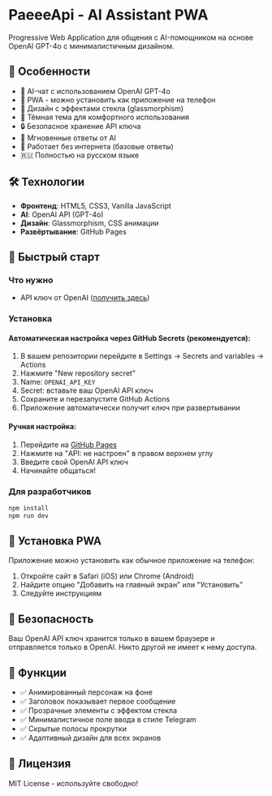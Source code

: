 # PaeeeApi - AI Assistant PWA

Progressive Web Application для общения с AI-помощником на основе OpenAI GPT-4o с минималистичным дизайном.

## 🚀 Особенности

- 🤖 AI-чат с использованием OpenAI GPT-4o
- 📱 PWA - можно установить как приложение на телефон
- 🎨 Дизайн с эффектами стекла (glassmorphism)
- 🌙 Тёмная тема для комфортного использования
- 🔒 Безопасное хранение API ключа
- 💬 Мгновенные ответы от AI
- 📴 Работает без интернета (базовые ответы)
- 🇷🇺 Полностью на русском языке

## 🛠 Технологии

- **Фронтенд**: HTML5, CSS3, Vanilla JavaScript
- **AI**: OpenAI API (GPT-4o)
- **Дизайн**: Glassmorphism, CSS анимации
- **Развёртывание**: GitHub Pages

## 📲 Быстрый старт

### Что нужно

- API ключ от OpenAI ([получить здесь](https://platform.openai.com/api-keys))

### Установка

#### Автоматическая настройка через GitHub Secrets (рекомендуется):
1. В вашем репозитории перейдите в Settings → Secrets and variables → Actions
2. Нажмите "New repository secret"
3. Name: `OPENAI_API_KEY`
4. Secret: вставьте ваш OpenAI API ключ
5. Сохраните и перезапустите GitHub Actions
6. Приложение автоматически получит ключ при развертывании

#### Ручная настройка:
1. Перейдите на [GitHub Pages](https://your-username.github.io/your-repo-name)
2. Нажмите на "API: не настроен" в правом верхнем углу
3. Введите свой OpenAI API ключ
4. Начинайте общаться!

### Для разработчиков

```bash
npm install
npm run dev
```

## 📱 Установка PWA

Приложение можно установить как обычное приложение на телефон:

1. Откройте сайт в Safari (iOS) или Chrome (Android)
2. Найдите опцию "Добавить на главный экран" или "Установить"
3. Следуйте инструкциям

## 🔐 Безопасность

Ваш OpenAI API ключ хранится только в вашем браузере и отправляется только в OpenAI. Никто другой не имеет к нему доступа.

## 🌟 Функции

- ✅ Анимированный персонаж на фоне
- ✅ Заголовок показывает первое сообщение
- ✅ Прозрачные элементы с эффектом стекла
- ✅ Минималистичное поле ввода в стиле Telegram
- ✅ Скрытые полосы прокрутки
- ✅ Адаптивный дизайн для всех экранов

## 📄 Лицензия

MIT License - используйте свободно!